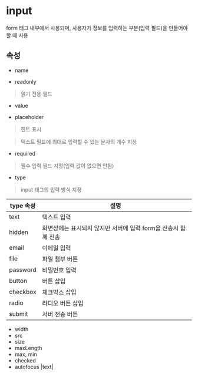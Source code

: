 # input
 form 태그 내부에서 사용되며, 사용자가 정보를 입력하는 부분(입력 필드)을 만들어야 할 때 사용

## 속성
- name
>

- readonly 
> 읽기 전용 필드

- value
> 
- placeholder
> 힌트 표시

> 텍스트 필드에 최대로 입력할 수 있는 문자의 개수 지정

- required
> 필수 입력 필드 지정(입력 값이 없으면 안됨)

- type
> input 태그의 입력 방식 지정

|type 속성|설명|
|--|--|
|text|텍스트 입력|
|hidden|화면상에는 표시되지 않지만 서버에 입력 form을 전송시 함께 전송|
|email|이메일 입력|
|file|파일 첨부 버튼|
|password|비밀번호 입력|
|button|버튼 삽입|
|checkbox|체크박스 삽입|
|radio|라디오 버튼 삽입 |
|submit|서버 전송 버튼|

- width
- src
- size
- maxLength
- max, min
- checked
- autofocus
|text|